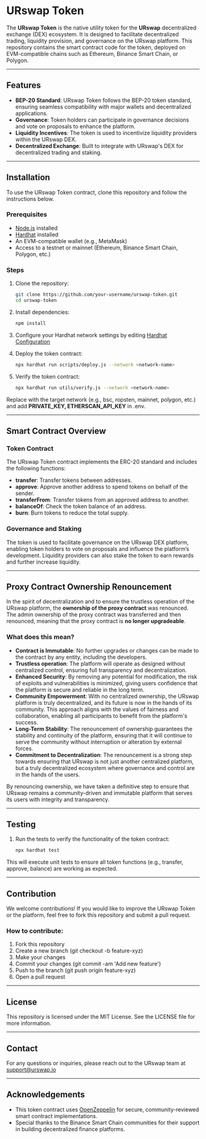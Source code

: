 # **URswap Token**

The **URswap Token** is the native utility token for the **URswap** decentralized exchange (DEX) ecosystem. It is designed to facilitate decentralized trading, liquidity provision, and governance on the URswap platform. This repository contains the smart contract code for the token, deployed on EVM-compatible chains such as Ethereum, Binance Smart Chain, or Polygon.

---

## **Features**

- **BEP-20 Standard**: URswap Token follows the BEP-20 token standard, ensuring seamless compatibility with major wallets and decentralized applications.
- **Governance**: Token holders can participate in governance decisions and vote on proposals to enhance the platform.
- **Liquidity Incentives**: The token is used to incentivize liquidity providers within the URswap DEX.
- **Decentralized Exchange**: Built to integrate with URswap's DEX for decentralized trading and staking.

---

## **Installation**

To use the URswap Token contract, clone this repository and follow the instructions below.

### Prerequisites

- [Node.js](https://nodejs.org) installed
- [Hardhat](https://hardhat.org) installed
- An EVM-compatible wallet (e.g., MetaMask)
- Access to a testnet or mainnet (Ethereum, Binance Smart Chain, Polygon, etc.)

### Steps

1. Clone the repository:

   ```bash
   git clone https://github.com/your-username/urswap-token.git
   cd urswap-token

2. Install dependencies:

    ```bash
    npm install

3. Configure your Hardhat network settings by editing [Hardhat Configuration](hardhat.config.js)

4. Deploy the token contract:

    ```bash
    npx hardhat run scripts/deploy.js --network <network-name>

5. Verify the token contract:

    ```bash
    npx hardhat run utils/verify.js --network <network-name>

Replace <network-name> with the target network (e.g., bsc, ropsten, mainnet, polygon, etc.) and add **PRIVATE_KEY, ETHERSCAN_API_KEY** in .env.

---

## **Smart Contract Overview**

### Token Contract

The URswap Token contract implements the ERC-20 standard and includes the following functions:

- **transfer**: Transfer tokens between addresses.
- **approve**: Approve another address to spend tokens on behalf of the sender.
- **transferFrom**: Transfer tokens from an approved address to another.
- **balanceOf**: Check the token balance of an address.
- **burn**: Burn tokens to reduce the total supply.

### Governance and Staking

The token is used to facilitate governance on the URswap DEX platform, enabling token holders to vote on proposals and influence the platform’s development. Liquidity providers can also stake the token to earn rewards and further increase liquidity.

---

## **Proxy Contract Ownership Renouncement**

In the spirit of decentralization and to ensure the trustless operation of the URswap platform, the **ownership of the proxy contract** was renounced. The admin ownership of the proxy contract was transferred and then renounced, meaning that the proxy contract is **no longer upgradeable**.

### What does this mean?

- **Contract is Immutable**: No further upgrades or changes can be made to the contract by any entity, including the developers.
- **Trustless operation**: The platform will operate as designed without centralized control, ensuring full transparency and decentralization.
- **Enhanced Security**: By removing any potential for modification, the risk of exploits and vulnerabilities is minimized, giving users confidence that the platform is secure and reliable in the long term.
- **Community Empowerment**: With no centralized ownership, the URswap platform is truly decentralized, and its future is now in the hands of its community. This approach aligns with the values of fairness and collaboration, enabling all participants to benefit from the platform's success.
- **Long-Term Stability**: The renouncement of ownership guarantees the stability and continuity of the platform, ensuring that it will continue to serve the community without interruption or alteration by external forces.
- **Commitment to Decentralization**: The renouncement is a strong step towards ensuring that URswap is not just another centralized platform, but a truly decentralized ecosystem where governance and control are in the hands of the users.

By renouncing ownership, we have taken a definitive step to ensure that URswap remains a community-driven and immutable platform that serves its users with integrity and transparency.

---

## **Testing**

1. Run the tests to verify the functionality of the token contract:

    ```bash
    npx hardhat test

This will execute unit tests to ensure all token functions (e.g., transfer, approve, balance) are working as expected.

---

## **Contribution**

We welcome contributions! If you would like to improve the URswap Token or the platform, feel free to fork this repository and submit a pull request.

### How to contribute:

1. Fork this repository
2. Create a new branch (git checkout -b feature-xyz)
3. Make your changes
4. Commit your changes (git commit -am 'Add new feature')
5. Push to the branch (git push origin feature-xyz)
6. Open a pull request

---

## **License**

This repository is licensed under the MIT License. See the LICENSE file for more information.

---

## **Contact**

For any questions or inquiries, please reach out to the URswap team at support@urswap.io

---

## **Acknowledgements**

- This token contract uses [OpenZeppelin](https://www.openzeppelin.com) for secure, community-reviewed smart contract implementations.
- Special thanks to the Binance Smart Chain communities for their support in building decentralized finance platforms.